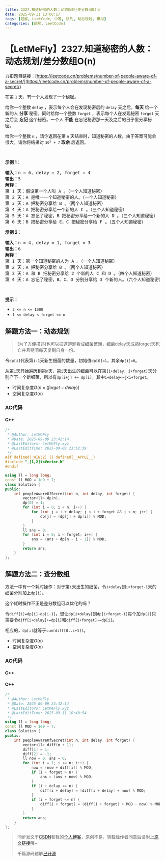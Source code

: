 ```yaml
---
title: 2327.知道秘密的人数：动态规划/差分数组O(n)
date: 2025-09-11 13:00:17
tags: [题解, LeetCode, 中等, 队列, 动态规划, 模拟]
categories: [题解, LeetCode]
---
```


# 【LetMeFly】2327.知道秘密的人数：动态规划/差分数组O(n)

力扣题目链接：[https://leetcode.cn/problems/number-of-people-aware-of-a-secret/](https://leetcode.cn/problems/number-of-people-aware-of-a-secret/)

<p>在第 <code>1</code>&nbsp;天，有一个人发现了一个秘密。</p>

<p>给你一个整数&nbsp;<code>delay</code>&nbsp;，表示每个人会在发现秘密后的 <code>delay</code>&nbsp;天之后，<strong>每天</strong>&nbsp;给一个新的人&nbsp;<strong>分享</strong>&nbsp;秘密。同时给你一个整数&nbsp;<code>forget</code>&nbsp;，表示每个人在发现秘密&nbsp;<code>forget</code>&nbsp;天之后会&nbsp;<strong>忘记</strong>&nbsp;这个秘密。一个人&nbsp;<strong>不能</strong>&nbsp;在忘记秘密那一天及之后的日子里分享秘密。</p>

<p>给你一个整数&nbsp;<code>n</code>&nbsp;，请你返回在第 <code>n</code>&nbsp;天结束时，知道秘密的人数。由于答案可能会很大，请你将结果对&nbsp;<code>10<sup>9</sup> + 7</code>&nbsp;<strong>取余</strong>&nbsp;后返回。</p>

<p>&nbsp;</p>

<p><strong>示例 1：</strong></p>

<pre><b>输入：</b>n = 6, delay = 2, forget = 4
<b>输出：</b>5
<strong>解释：</strong>
第 1 天：假设第一个人叫 A 。（一个人知道秘密）
第 2 天：A 是唯一一个知道秘密的人。（一个人知道秘密）
第 3 天：A 把秘密分享给 B 。（两个人知道秘密）
第 4 天：A 把秘密分享给一个新的人 C 。（三个人知道秘密）
第 5 天：A 忘记了秘密，B 把秘密分享给一个新的人 D 。（三个人知道秘密）
第 6 天：B 把秘密分享给 E，C 把秘密分享给 F 。（五个人知道秘密）
</pre>

<p><strong>示例 2：</strong></p>

<pre><b>输入：</b>n = 4, delay = 1, forget = 3
<b>输出：</b>6
<strong>解释：</strong>
第 1 天：第一个知道秘密的人为 A 。（一个人知道秘密）
第 2 天：A 把秘密分享给 B 。（两个人知道秘密）
第 3 天：A 和 B 把秘密分享给 2 个新的人 C 和 D 。（四个人知道秘密）
第 4 天：A 忘记了秘密，B、C、D 分别分享给 3 个新的人。（六个人知道秘密）
</pre>

<p>&nbsp;</p>

<p><strong>提示：</strong></p>

<ul>
	<li><code>2 &lt;= n &lt;= 1000</code></li>
	<li><code>1 &lt;= delay &lt; forget &lt;= n</code></li>
</ul>


    
## 解题方法一：动态规划

> (为了方便描述)也可以把这道题看成细菌繁殖，细菌delay天成熟forget天死亡并且期间每天复制自身一份。

令`dp[i]`代表第`i-1`天新生细菌的数量，初始值`dp[0]=1`，其余`dp[i]=0`。

从第`1`天开始遍历到第`n`天，第`i`天出生的细菌可以在第`[i+delay, i+forget)`天分别产下一个新细菌，所以有`dp[i+j] += dp[i]`，其中`i+delay<=j<i+forget`。

+ 时间复杂度$O(n\times(forget-delay))$
+ 空间复杂度$O(n)$

### AC代码

#### C++

```cpp
/*
 * @Author: LetMeFly
 * @Date: 2025-09-09 23:42:14
 * @LastEditors: LetMeFly.xyz
 * @LastEditTime: 2025-09-09 23:52:39
 */
#if defined(_WIN32) || defined(__APPLE__)
#include "_[1,2]toVector.h"
#endif

using ll = long long;
const ll MOD = 1e9 + 7;
class Solution {
public:
    int peopleAwareOfSecret(int n, int delay, int forget) {
        vector<ll> dp(n);
        dp[0] = 1;
        for (int i = 0; i < n; i++) {
            for (int j = i + delay; j < i + forget && j < n; j++) {
                dp[j] = (dp[j] + dp[i]) % MOD;
            }
        }
        ll ans = 0;
        for (int i = 0; i < forget; i++) {
            ans = (ans + dp[n - i - 1]) % MOD;
        }
        return ans;
    }
};
```

## 解题方法二：查分数组

方法一中有一个耗时操作：对于第`i`天出生的细菌，令`i+delay`到`i+forget-1`天的细菌分别加上`dp[i]`。

这个耗时操作不正是差分数组可以优化的吗？

令`diff[i]=dp[i]-dp[i-1]`，想让`dp[i+delay]`到`dp[i+forget-1]`每个加`dp[i]`只需要令`diff[i+delay]+=dp[i]`和`diff[i+forget]-=dp[i]`。

相应的，`dp[i]`就等于`sum(diff[0..i+1])`。

+ 时间复杂度$O(n)$
+ 空间复杂度$O(n)$

### AC代码

#### C++

#### C++

```cpp
/*
 * @Author: LetMeFly
 * @Date: 2025-09-09 23:42:14
 * @LastEditors: LetMeFly.xyz
 * @LastEditTime: 2025-09-11 10:49:54
 */
using ll = long long;
const ll MOD = 1e9 + 7;
class Solution {
public:
    int peopleAwareOfSecret(int n, int delay, int forget) {
        vector<ll> diff(n + 1);
        diff[1] = 1;
        diff[2] = -1;
        ll now = 0, ans = 0;
        for (int i = 1; i <= n; i++) {
            now = (now + diff[i]) % MOD;
            if (i + forget > n) {
                ans = (ans + now) % MOD;
            }
            if (i + delay <= n) {
                diff[i + delay] = (diff[i + delay] + now) % MOD;
            }
            if (i + forget <= n) {
                diff[i + forget] = (diff[i + forget] + MOD - now) % MOD;
            }
        }
        return ans;
    }
};
```


> 同步发文于[CSDN](https://letmefly.blog.csdn.net/article/details/151586337)和我的[个人博客](https://blog.letmefly.xyz/)，原创不易，转载经作者同意后请附上[原文链接](https://blog.letmefly.xyz/2025/09/11/LeetCode%202327.%E7%9F%A5%E9%81%93%E7%A7%98%E5%AF%86%E7%9A%84%E4%BA%BA%E6%95%B0/)哦~
>
> 千篇源码题解[已开源](https://github.com/LetMeFly666/LeetCode)
